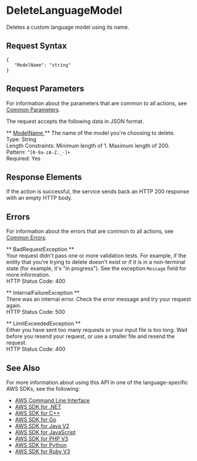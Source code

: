# DeleteLanguageModel<a name="API_DeleteLanguageModel"></a>

Deletes a custom language model using its name\.

## Request Syntax<a name="API_DeleteLanguageModel_RequestSyntax"></a>

```
{
   "ModelName": "string"
}
```

## Request Parameters<a name="API_DeleteLanguageModel_RequestParameters"></a>

For information about the parameters that are common to all actions, see [Common Parameters](CommonParameters.md)\.

The request accepts the following data in JSON format\.

 ** [ ModelName ](#API_DeleteLanguageModel_RequestSyntax) **   <a name="transcribe-DeleteLanguageModel-request-ModelName"></a>
The name of the model you're choosing to delete\.  
Type: String  
Length Constraints: Minimum length of 1\. Maximum length of 200\.  
Pattern: `^[0-9a-zA-Z._-]+`   
Required: Yes

## Response Elements<a name="API_DeleteLanguageModel_ResponseElements"></a>

If the action is successful, the service sends back an HTTP 200 response with an empty HTTP body\.

## Errors<a name="API_DeleteLanguageModel_Errors"></a>

For information about the errors that are common to all actions, see [Common Errors](CommonErrors.md)\.

 ** BadRequestException **   
Your request didn't pass one or more validation tests\. For example, if the entity that you're trying to delete doesn't exist or if it is in a non\-terminal state \(for example, it's "in progress"\)\. See the exception `Message` field for more information\.  
HTTP Status Code: 400

 ** InternalFailureException **   
There was an internal error\. Check the error message and try your request again\.  
HTTP Status Code: 500

 ** LimitExceededException **   
Either you have sent too many requests or your input file is too long\. Wait before you resend your request, or use a smaller file and resend the request\.  
HTTP Status Code: 400

## See Also<a name="API_DeleteLanguageModel_SeeAlso"></a>

For more information about using this API in one of the language\-specific AWS SDKs, see the following:
+  [ AWS Command Line Interface](https://docs.aws.amazon.com/goto/aws-cli/transcribe-2017-10-26/DeleteLanguageModel) 
+  [ AWS SDK for \.NET](https://docs.aws.amazon.com/goto/DotNetSDKV3/transcribe-2017-10-26/DeleteLanguageModel) 
+  [ AWS SDK for C\+\+](https://docs.aws.amazon.com/goto/SdkForCpp/transcribe-2017-10-26/DeleteLanguageModel) 
+  [ AWS SDK for Go](https://docs.aws.amazon.com/goto/SdkForGoV1/transcribe-2017-10-26/DeleteLanguageModel) 
+  [ AWS SDK for Java V2](https://docs.aws.amazon.com/goto/SdkForJavaV2/transcribe-2017-10-26/DeleteLanguageModel) 
+  [ AWS SDK for JavaScript](https://docs.aws.amazon.com/goto/AWSJavaScriptSDK/transcribe-2017-10-26/DeleteLanguageModel) 
+  [ AWS SDK for PHP V3](https://docs.aws.amazon.com/goto/SdkForPHPV3/transcribe-2017-10-26/DeleteLanguageModel) 
+  [ AWS SDK for Python](https://docs.aws.amazon.com/goto/boto3/transcribe-2017-10-26/DeleteLanguageModel) 
+  [ AWS SDK for Ruby V3](https://docs.aws.amazon.com/goto/SdkForRubyV3/transcribe-2017-10-26/DeleteLanguageModel) 